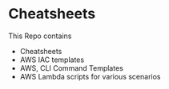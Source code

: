 # Cheatsheets
This Repo contains
- Cheatsheets
- AWS IAC templates
- AWS, CLI Command Templates
- AWS Lambda scripts for various scenarios

